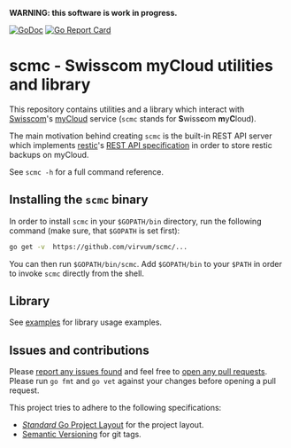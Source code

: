 **WARNING: this software is work in progress.**

[![GoDoc](https://godoc.org/github.com/virvum/scmc?status.svg)](https://godoc.org/github.com/virvum/scmc)
[![Go Report Card](https://goreportcard.com/badge/github.com/virvum/scmc)](https://goreportcard.com/report/github.com/virvum/scmc)

# scmc - Swisscom myCloud utilities and library

This repository contains utilities and a library which interact with
[Swisscom][swisscom]'s [myCloud][mycloud] service (`scmc` stands for
**S**wiss**c**om **m**y**C**loud).

The main motivation behind creating `scmc` is the built-in REST API server
which implements [restic][restic]'s [REST API specification][restic-api] in
order to store restic backups on myCloud.

See `scmc -h` for a full command reference.

[restic]: https://restic.net/
[restic-api]: https://restic.readthedocs.io/en/stable/100_references.html#rest-backend
[swisscom]: https://www.swisscom.ch/
[mycloud]: https://start.mycloud.ch/

## Installing the `scmc` binary

In order to install `scmc` in your `$GOPATH/bin` directory, run the following
command (make sure, that `$GOPATH` is set first):

```sh
go get -v  https://github.com/virvum/scmc/...
```

You can then run `$GOPATH/bin/scmc`. Add `$GOPATH/bin` to your `$PATH` in order
to invoke `scmc` directly from the shell.

## Library

See [examples](examples) for library usage examples.

## Issues and contributions

Please [report any issues found][new-issue] and feel free to [open any pull
requests][new-pr]. Please run `go fmt` and `go vet` against your changes before
opening a pull request.

This project tries to adhere to the following specifications:

* [_Standard_ Go Project Layout][go-layout] for the project layout.
* [Semantic Versioning][semver] for git tags.

[go-layout]: https://github.com/golang-standards/project-layout
[semver]: https://semver.org/
[new-issue]: https://github.com/virvum/scmc/issues/new
[new-pr]: https://github.com/virvum/scmc/compare

